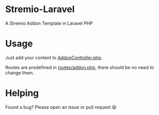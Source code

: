 # Stremio-Laravel
A Stremio Addon Template in Laravel PHP

# Usage
Just add your content to [AddonController.php](https://github.com/rleroi/Stremio-Laravel/blob/master/app/Http/Controllers/AddonController.php).

Routes are predefined in [routes/addon.php](https://github.com/rleroi/Stremio-Laravel/blob/master/routes/addon.php), there should be no need to change them.

# Helping
Found a bug? Please open an issue or pull request 😃
